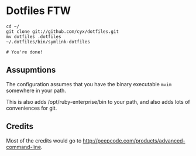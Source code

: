 Dotfiles FTW
============

    cd ~/
    git clone git://github.com/cyx/dotfiles.git
    mv dotfiles .dotfiles
    ~/.dotfiles/bin/symlink-dotfiles

    # You're done!

Assupmtions
-----------

The configuration assumes that you have the binary executable `mvim` somewhere in your path.

This is also adds /opt/ruby-enterprise/bin to your path, and also adds lots of conveniences for git.

Credits
-------

Most of the credits would go to http://peepcode.com/products/advanced-command-line. 
